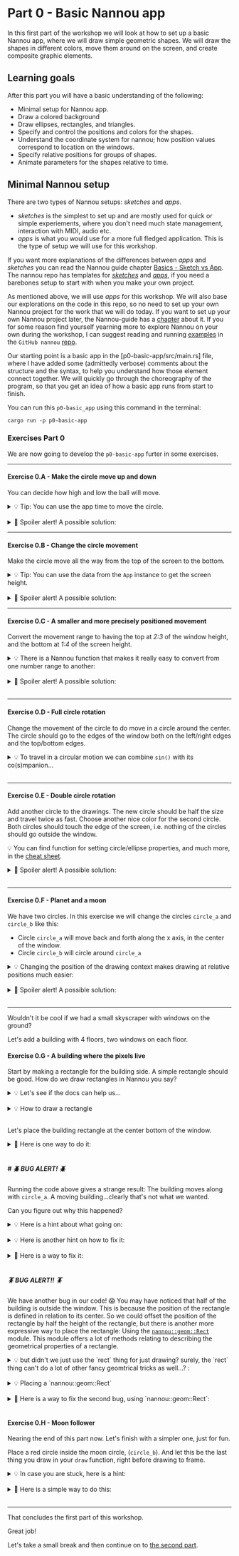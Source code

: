 # Part 0 - Basic Nannou app

In this first part of the workshop we will look at how to set up a basic Nannou app, where we will draw simple geometric shapes.
We will draw the shapes in different colors, move them around on the screen, and create composite graphic elements.

## Learning goals
After this part you will have a basic understanding of the following:
* Minimal setup for Nannou app.
* Draw a colored background
* Draw ellipses, rectangles, and triangles.
* Specify and control the positions and colors for the shapes.
* Understand the coordinate system for nannou; how position values correspond to location on the windows.
* Specify relative positions for groups of shapes.
* Animate parameters for the shapes relative to time.

## Minimal Nannou setup
There are two types of Nannou setups: _sketches_ and _apps_.

* _sketches_ is the simplest to set up and are mostly used for quick or simple experiements, where you don't need much state management, interaction with MIDI, audio etc.
* _apps_ is what you would use for a more full fledged application. This is the type of setup we will use for this workshop.

If you want more explanations of the differences between _apps_ and _sketches_ you can read the Nannou guide chapter [Basics - Sketch vs App](https://guide.nannou.cc/tutorials/basics/sketch-vs-app.html).
The nannou repo has templates for [_sketches_](https://github.com/nannou-org/nannou/blob/master/examples/templates/template_sketch.rs) and [_apps_](https://github.com/nannou-org/nannou/blob/master/examples/templates/template_app.rs), if you need a barebones setup to start with when you make your own project.

As mentioned above, we will use _apps_ for this workshop.
We will also base our explorations on the code in this repo, so no need to set up your own Nannou project for the work that we will do today.
If you want to set up your own Nannou project later, the Nannou-guide has a [chapter](https://guide.nannou.cc/getting_started/create_a_project.html) about it.
If you for some reason find yourself yearning more to explore Nannou on your own during the workshop, I can suggest reading and running [examples](https://guide.nannou.cc/getting_started/running_examples.html) in the `GitHub nannou` [repo](https://github.com/nannou-org/nannou).

Our starting point is a basic app in the [p0-basic-app/src/main.rs] file, where I have added some (admittedly verbose) comments about the structure and the syntax, to help you understand how those element connect together.
We will quickly go through the choreography of the program, so that you get an idea of how a basic app runs from start to finish.

You can run this `p0-basic_app` using this command in the terminal:
```
cargo run -p p0-basic-app
```

### Exercises Part 0
We are now going to develop the `p0-basic-app` furter in some exercises.

---

#### Exercise 0.A - Make the circle move up and down
You can decide how high and low the ball will move.
<details> <summary>💡 Tip: You can use the app time to move the circle. </summary>

```rust
app.time;
```

</details>
<br/>

<details><summary> 🙈 Spoiler alert! A possible solution: </summary>

```rust
    draw.ellipse()
        .y(app.time.sin() * 200.0 )
        .color(MAGENTA);
```

</details>

---

#### Exercise 0.B - Change the circle movement
Make the circle move all the way from the top of the screen to the bottom.
<details> <summary>💡 Tip: You can use the data from the <code>App</code> instance to get the screen height. </summary>

```rust
let r = app.window_rect();
r.w(); //total width
r.h(); //total height
r.top(); //top of the window
r.botton(); //bottom of the window
r.right(); //right edge of the window
r.left(); //left edge of the window
```

</details>
<br/>

<details><summary> 🙈 Spoiler alert! A possible solution: </summary>

```rust
    //Get the window rect
    let r = app.window_rect();
    //The output range from the `sin()` function is -1.0 - 1.0
    //Since the window coordinates for nannou has x:0.0,y:0.0 as the center of the window,
    // converting the range -1.0 to 1.0 to the full height of the window is as simple as
    // multiplying with half the window height.
    let y_pos = app.time.sin() * r.h() * 0.5;
    //Use the draw instance to draw an ellipse.
    draw.ellipse(i)
        .y(y_pos)
        .color(MAGENTA);
```

</details>

---

#### Exercise 0.C - A smaller and more precisely positioned movement
Convert the movement range to having the top at _2:3_ of the window height, and the bottom at _1:4_ of the screen height.

<details><summary>💡 There is a Nannou function that makes it really easy to convert from one number range to another: </summary>

```rust
let a = 0.5;
let b = map_range(a, 0.0, 1.0, 10.0, 20.0); // => 15.0
```

</details>
<br/>

<details><summary> 🙈 Spoiler alert! A possible solution: </summary>

```rust
    //Use the top and bottom values from the window rect to make it simpler to convert value
    // ranges.
    let y_top = map_range(2.0/3.0, 0.0, 1.0, r.bottom(), r.top());
    let y_bottom = map_range(1.0/4.0, 0.0, 1.0, r.bottom(), r.top());
    let y_pos = map_range(app.time.sin(), -1.0, 1.0, y_bottom, y_top);
```

</details>
<br/>

--- 

#### Exercise 0.D - Full circle rotation
Change the movement of the circle to do move in a circle around the center.
The circle should go to the edges of the window both on the left/right edges and the top/bottom edges.


<details><summary>💡 To travel in a circular motion we can combine <code>sin()</code> with its co(s)mpanion... </summary>

```rust
//We can combine `sin` and `cos` to create movement in circles.
draw.ellipse()
    .y(app.time.sin() * 200.0)
    .x(app.time.cos() * 200.0)
    .color(MAGENTA);
```

</details>
<br/>

---

#### Exercise 0.E - Double circle rotation
Add another circle to the drawings.
The new circle should be half the size and travel twice as fast.
Choose another nice color for the second circle.
Both circles should touch the edge of the screen, i.e. nothing of the circles should go outside the window.

💡 You can find function for setting circle/ellipse properties, and much more, in the [cheat sheet](/cheat-sheet.md#draw-circles-and-ellipses).


<details><summary> 🙈 Spoiler alert! A possible solution: </summary>

```rust
    let circle_radius_a = 50.0;
    let pos_a = vec2(
        map_range(app.time.sin(), -1.0, 1.0, r.left() + circle_radius_a,   r.right() - circle_radius_a),
        map_range(app.time.cos(), -1.0, 1.0, r.bottom() + circle_radius_a, r.top() - circle_radius_a),
        );

    let circle_radius_b = circle_radius_a / 2.0;
    let pos_b = vec2(
        map_range((2.0 * app.time).sin(), -1.0, 1.0, r.left() + circle_radius_b,   r.right() - circle_radius_b ),
        map_range((2.0 * app.time).cos(), -1.0, 1.0, r.bottom() + circle_radius_b, r.top() - circle_radius_b ),
        );

    //Use the draw instance to draw an ellipse.
    draw.ellipse()
        .xy(pos_a)
        .radius(circle_radius_a)
        .color(MAGENTA);
    draw.ellipse()
        .xy(pos_b)
        .radius(circle_radius_b)
        .color(ORANGE);
```

</details>
<br/>

---

#### Exercise 0.F - Planet and a moon
We have two circles.
In this exercise we will change the circles `circle_a` and `circle_b` like this:

- Circle `circle_a` will move back and forth along the x axis, in the center of the window.
- Circle `circle_b` will circle around `circle_a`

<details><summary>💡 Changing the position of the drawing context makes drawing at relative positions much easier: </summary>
We have already seen that we can change the position of an ellipse using the <code>xy()</code> function.
Well, the same type of function can be used for the <code>draw</code> instance as well:

```rust
draw.xy(vec2(-100.0, 20.0)); // set the position using a Vec2
draw.x_y(-100.0, 20.0); // set the position using x and y as separate values
```

More info on this in the [cheat sheet](./cheat-sheet.md#move-scale-and-rotate-the-position-of-the-drawing-context)

</details>
<br/>

<details><summary> 🙈 Spoiler alert! A possible solution: </summary>

```rust
let circle_radius_a = 50.0;
let pos_a = vec2( (app.time * 0.5).sin() * app.window_rect().w() * 0.25, 0.0);

draw.ellipse()
    .xy(pos_a)
    .radius(circle_radius_a)
    .color(MAGENTA);

//Instead of moving the next circle, we move the whole draw instance to a new position.
//This effectively moves the center for the drawing to the position of circle `a`, thus drawing
// circle `b` in relation to that point becomes much easier.
let draw = draw.xy(pos_a);

let circle_radius_b = circle_radius_a / 2.0;
let pos_b = vec2(
    (3.0 * app.time).sin() * 100.0,
    (3.0 * app.time).cos() * 100.0,
    );

draw.ellipse()
    .xy(pos_b)
    .radius(circle_radius_b)
    .color(ORANGE);
```

</details>
<br/>

---

Wouldn't it be cool if we had a small skyscraper with windows on the ground?

Let's add a building with 4 floors, two windows on each floor.

#### Exercise 0.G - A building where the pixels live

Start by making a rectangle for the building side.
A simple rectangle should be good.
How do we draw rectangles in Nannou you say?

<details><summary>💡 Let's see if the docs can help us...  </summary>
⚠️  Warning: Longer aside about reading the Rust docfiles <a href=https://github.com/eirikblekesaune/nannou-workshop-trondheim/blob/main/reading-rust-docfiles.md>here</a>⚠️

<br/>

It goes into detail on how you can navigate the documentation for nannou to find out what methods are defined for the different Primitives in Nannou.
If that is not interesting for you, feel free to jump ahead for the next tip that uncovers the magical methods for drawing rectangles.

</details>
<br/>

<details><summary>💡 How to draw a rectangle  </summary>
In the <code>Drawing</code> module we have the method <code>rect()</code> that returns a drawing-in-progress-of-a-rectangle, or <code>Drawing&ltRect&gt</code> as it called in Rust-speak.
The <code>Drawing&ltRect&gt</code> support a lot of interesting methods, so here is a short selection.
(If you want to dig deeper into how to find these methods in the documentation and source yourself, read the text linked to in the previous tip if you haven't done that already.)

```rust
.xy(); // set position using a Vec2
.x_y(); // set position using x and y as separate arguments
.wh(); // set the width and height using a Vec2
.w_h(); // set the width and height as separate argument
.rotate(); // rotate by radians
.rgb(); // color in RGB
.no_fill(); // don't fill the rectangle with a color
.stroke_color(); // set the color for the stroke
```

</details>
<br/>

Let's place the building rectangle at the center bottom of the window.

<details><summary>🙈 Here is one way to do it:  </summary>

```rust
//Draw the basic structure of the building
let unit_size = 50.0;
draw.rect()
    .x_y(0.0, win.bottom())
    .height(unit_size * 4.0) //4 floors
    .width(unit_size * 2.0) // 2 windows per floor
    .color(GREY);
```

</details>
<br/>

##### # 🪲 BUG ALERT! 🪲
Running the code above gives a strange result: The building moves along with `circle_a`.
A moving building...clearly that's not what we wanted.

Can you figure out why this happened?

<details><summary>💡 Here is a hint about what going on:  </summary>

What happened when we changed the position of the draw context using `.xy(pos_a)`?

Have a look at the method signature:

```rust
pub fn xy(&self, v: Vec2) -> Self
```

and the call site:

```rust
let draw = draw.xy(pos_a);
```

</details>
<br/>


<details><summary>💡 Here is another hint on how to fix it: </summary>
The result of `draw.xy(pos_a)` is assigned to our `draw` variable, which caused lasting change to the position of the drawing context.

We need to make this temporary.

</details>
<br/>


<details><summary>🙈  Here is a way to fix it: </summary>

```rust
pub fn xy(&self, v: Vec2) -> Self
```

The method signature for `.xy()` tells us that we call the object as a read-only _reference_, because of the first `&self` parameter.
This means that we cannot change the self object that the method is called on, but the `.xy()` method returns a new version with a new drawing context centered around `pos_a` in our case.
The `-> Self` part tells you that what gets returned from the function is an _owned type_, it has no `&`.
You can safely assume that a new version of the `Draw` type is returned, since there is no way for the original `Draw` instance to enter the function.
When we use this new version of `Draw` to assign to the `draw` variable, the old `draw` instance is replaced.

```rust
let draw = draw.xy(pos_a);
```

If we don't want to replace the existing `Draw` instance we can temporarily move the center to another position by calling the `.xy()` method inline, right before we start drawing our rectangle:

```rust
draw.xy(pos_a) // change the drawing context, this time temporarily
    .ellipse() // then start a drawing of an ellipse
    .xy(pos_b) // and set its position, relative to the draw context
    .radius(circle_radius_b)
    .color(ORANGE);

//Just a triangle to check that it draw smack in the center, i.e. it hasn't been
//  affected by changing the position of the drawing context in the rect drawing section above
draw.tri()
    .x_y(0.0, 0.0)
    .color(BLUE);
```

</details>
<br/>

##### 🪳 BUG ALERT!! 🪳
We have another bug in our code! 😱
You may have noticed that half of the building is outside the window.
This is because the position of the rectangle is defined in relation to its center.
So we could offset the position of the rectangle by half the height of the rectangle, but there is another more expressive way to place the rectangle: Using the [`nannou::geom::Rect`](https://docs.rs/nannou/0.18.1/nannou/geom/struct.Rect.html) module.
This module offers a lot of methods relating to describing the geometrical properties of a rectangle.


<details><summary>💡 but didn't we just use the `rect` thing for just drawing? surely, the `rect` thing can't do a lot of other fancy geomtrical tricks as well...? : </summary>

In programming, a general rule is that you try to keep your abstraction as well defined according to a given purpose as possible.
It would not be a good design if we designed a rectangle abstraction that defines all its geometrical properties as well as how it is going to draw itself on the screen, and send an email to your followers on social media while doing so.
That would be to break the [single-responsibility principle](https://en.wikipedia.org/wiki/single-responsibility_principle).

You can rest assured (but possibly confused) that the `rect` we use for drawing and `rect` used for geometrical properties are not the same.
They live in different places in the _namespace_ of nannou.

- The drawing type is `nannou::draw::primitive::rect::rect`
- The geometric type is `nannou::geom::rect`

The nodes in the namespace are separated by double colons, `::`.

</details>
<br/>


<details><summary>💡 Placing a `nannou::geom::Rect` </summary>
Here is a selection of [<code>nannou::geom::Rect</code>](https://docs.rs/nannou/0.18.1/nannou/geom/struct.Rect.html) methods:

```rust
use nannou::geom::Rect; //Bring it into current namespace so that only need `Rect`
let r = Rect::from_x_y_w_h(10.0, -100.0, 100.0, 100.0);
let r2 = Rect::from_w_h(50.0, 50.0).mid_top_of(r); // place second rect on the middle of the top of r
r2.wh(); //get the width and height as a Vec2
r2.xy(); //get the position as a Vec2
```

</details>
<br/>


<details><summary>🙈  Here is a way to fix the second bug, using `nannou::geom::Rect`: </summary>

```rust
//Draw the basic structure of the building
let unit_size = 50.0;
let num_floors = 4;
let windows_per_floor = 2;
let building_rect = Rect::from_w_h(
    unit_size * windows_per_floor as f32, // convert the i32 primitive type to f32 using the
                                          // `as` keyword. This way of converting types is only
                                          // applicable for primitive types such as f32, u32
                                          // etc.
    unit_size * num_floors as f32
    )
    .mid_bottom_of(win);
draw.rect()
    .xy(building_rect.xy()) // use the rect properties directly on the drawing
    .wh(building_rect.wh())
    .color(GREY);
```

</details>
<br/>

#### Exercise 0.H - Moon follower
Nearing the end of this part now.
Let's finish with a simpler one, just for fun.

Place a red circle inside the moon circle, (`circle_b`).
And let this be the last thing you draw in your `draw` function, right before drawing to frame.

<details><summary>💡 In case you are stuck, here is a hint: </summary>

The _global_ position of `circle_b` is a result of the _sum_ of the positions that went into placing it in the first place.

</details>
<br/>

<details><summary>🙈  Here is a simple way to do this: </summary>

```rust
draw.ellipse()
    .xy(pos_a + pos_b) // the sum of pos_a and pos_b is where the moon is
    .radius(10.0)
    .color(RED);

draw.to_frame(app, &frame).unwrap();
```

</details>
<br/>

---

That concludes the first part of this workshop.

Great job!

Let's take a small break and then continue on to [the second part](/p1/README.md).

